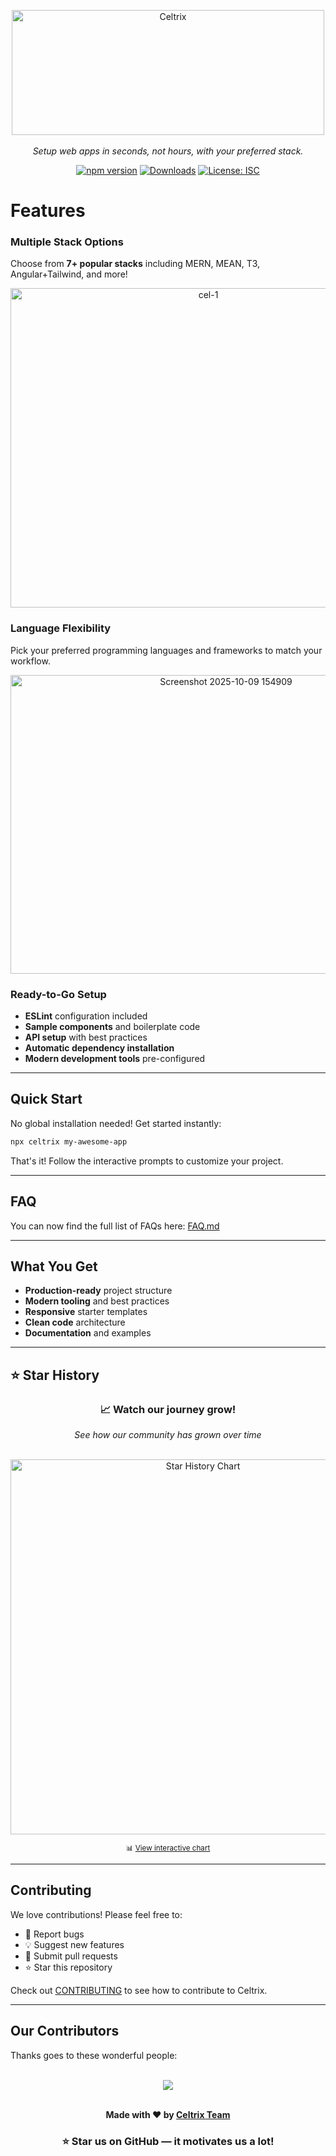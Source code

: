 <div style="text-align: center">
  <p align="center">
<img width="500" height="200" alt="Celtrix" src="https://github.com/user-attachments/assets/96981ed5-1788-4262-8d82-6de0afc90dfe" />
    <br><br>
    <i>Setup web apps in seconds, not hours, with your preferred stack.</i>
  </p>
</div>
<div align="center">

  [![npm version](https://img.shields.io/npm/v/celtrix.svg)](https://www.npmjs.com/package/celtrix)
  [![Downloads](https://img.shields.io/npm/dm/celtrix.svg)](https://www.npmjs.com/package/celtrix)
  [![License: ISC](https://img.shields.io/badge/License-ISC-blue.svg)](https://opensource.org/licenses/ISC)
  
</div>

# Features

### **Multiple Stack Options**
Choose from **7+ popular stacks** including MERN, MEAN, T3, Angular+Tailwind, and more!

<div align="center">
  <img width="617" height="511" alt="cel-1" src="https://github.com/user-attachments/assets/5958e7b2-34b8-4821-839f-fa73b327af82" />
</div>

### **Language Flexibility**
Pick your preferred programming languages and frameworks to match your workflow.

<div align="center">
<img width="674" height="478" alt="Screenshot 2025-10-09 154909" src="https://github.com/user-attachments/assets/ca760580-89af-462d-abd9-5a53e272f321" />
</div>

### **Ready-to-Go Setup**
-  **ESLint** configuration included
-  **Sample components** and boilerplate code
-  **API setup** with best practices
-  **Automatic dependency installation**
-  **Modern development tools** pre-configured

---

## Quick Start

No global installation needed! Get started instantly:

```bash
npx celtrix my-awesome-app
```

That's it! Follow the interactive prompts to customize your project.

---

## FAQ

You can now find the full list of FAQs here: [FAQ.md](./FAQ.md)

---

## What You Get

- **Production-ready** project structure
- **Modern tooling** and best practices
- **Responsive** starter templates
- **Clean code** architecture
- **Documentation** and examples

---

## ⭐ Star History

<div align="center">
  <h3>📈 Watch our journey grow!</h3>
  <p><em>See how our community has grown over time</em></p>
  <br>
  
  <a href="https://star-history.com/#celtrix-os/Celtrix&Date">
    <picture>
      <source media="(prefers-color-scheme: dark)" srcset="https://api.star-history.com/svg?repos=celtrix-os/Celtrix&type=Date&theme=dark" />
      <source media="(prefers-color-scheme: light)" srcset="https://api.star-history.com/svg?repos=celtrix-os/Celtrix&type=Date&theme=light" />
      <img alt="Star History Chart" src="https://api.star-history.com/svg?repos=celtrix-os/Celtrix&type=Date&theme=light" width="600" />
    </picture>
  </a>
  
  <br>
  <p><small>📊 <a href="https://star-history.com/#celtrix-os/Celtrix&Date">View interactive chart</a></small></p>
</div>

---

## Contributing

We love contributions! Please feel free to:

- 🐛 Report bugs
- 💡 Suggest new features
- 🔧 Submit pull requests
- ⭐ Star this repository

Check out [CONTRIBUTING](https://github.com/celtrix-os/Celtrix/blob/main/CONTRIBUTING.md) to see how to contribute to Celtrix.

---
## Our Contributors

Thanks goes to these wonderful people:  

<br/>

<div align="center">
  <a href="https://github.com/celtrix-os/celtrix/graphs/contributors">
    <img src="https://contrib.rocks/image?repo=celtrix-os/celtrix" />
  </a>
</div>

<br/>


<div align="center">

<p><strong>Made with ❤️ by <a href="https://github.com/celtrix-os">Celtrix Team</a></strong></p>

<h3>⭐ Star us on GitHub — it motivates us a lot!</h3>

</div>

